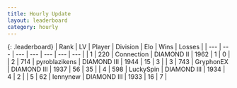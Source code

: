 ```yaml
---
title: Hourly Update
layout: leaderboard
category: hourly
---
```


{: .leaderboard}
| Rank | LV | Player | Division | Elo | Wins | Losses |
| --- | --- | --- | --- | --- | --- | --- |
| <span data-change="0">1</span> | 220 | <span title="ID: 539711">Connection</span> | DIAMOND II | <span data-change="0">1962</span> | <span data-change="0">1</span> | <span data-change="0">0</span> |
| <span data-change="0">2</span> | 714 | <span title="ID: 143220">pyroblazikens</span> | DIAMOND III | <span data-change="0">1944</span> | <span data-change="0">15</span> | <span data-change="0">3</span> |
| <span data-change="0">3</span> | 743 | <span title="ID: 315148">GryphonEX</span> | DIAMOND III | <span data-change="0">1937</span> | <span data-change="0">56</span> | <span data-change="0">35</span> |
| <span data-change="0">4</span> | 598 | <span title="ID: 498412">LuckySpin</span> | DIAMOND III | <span data-change="0">1934</span> | <span data-change="0">4</span> | <span data-change="0">2</span> |
| <span data-change="0">5</span> | 62 | <span title="ID: 561962">lennynew</span> | DIAMOND III | <span data-change="0">1933</span> | <span data-change="0">16</span> | <span data-change="0">7</span> |